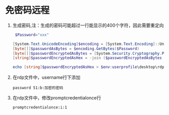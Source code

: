 # 免密码远程

1. 生成密码,注：生成的密码可能超过一行能显示的400个字符，因此需要重定向

   ```powershell
    $Password="xxx"
   
   [System.Text.UnicodeEncoding]$encoding = [System.Text.Encoding]::Unicode
   [byte[]]$passwordAsBytes = $encoding.GetBytes($Password)
   [byte[]]$passwordEncryptedAsBytes = [System.Security.Cryptography.ProtectedData]::Protect($passwordAsBytes, $null, [System.Security.Cryptography.DataProtectionScope]::CurrentUser)
   [string]$passwordEncryptedAsHex = -join ($passwordEncryptedAsBytes | ForEach-Object { $_.ToString("X2") }) 
   
   echo [string]$passwordEncryptedAsHex > $env:userprofile\desktop\rdp_password.txt
   ```

   

2. 在rdp文件中，username行下添加

   ```
   password 51:b:加密的密码
   ```

3. 在rdp文件中，修改promptcredentialonce行

   ```
   promptcredentialonce:i:1
   ```

   